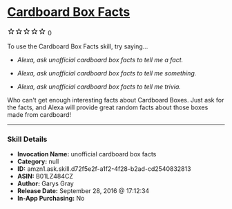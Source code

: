 # [Cardboard Box Facts](http://alexa.amazon.com/#skills/amzn1.ask.skill.d72f5e2f-a1f2-4f28-b2ad-cd2540832813)
![0 stars](../../images/ic_star_border_black_18dp_1x.png)![0 stars](../../images/ic_star_border_black_18dp_1x.png)![0 stars](../../images/ic_star_border_black_18dp_1x.png)![0 stars](../../images/ic_star_border_black_18dp_1x.png)![0 stars](../../images/ic_star_border_black_18dp_1x.png) 0

To use the Cardboard Box Facts skill, try saying...

* *Alexa, ask unofficial cardboard box facts to tell me a fact.*

* *Alexa, ask unofficial cardboard box facts to  tell me something.*

* *Alexa, ask unofficial  cardboard box facts to tell me trivia.*

Who can't get enough interesting facts about Cardboard Boxes. Just ask for the facts, and Alexa will provide great random facts about those boxes made from cardboard!

***

### Skill Details

* **Invocation Name:** unofficial cardboard box facts
* **Category:** null
* **ID:** amzn1.ask.skill.d72f5e2f-a1f2-4f28-b2ad-cd2540832813
* **ASIN:** B01LZ484CZ
* **Author:** Garys Gray
* **Release Date:** September 28, 2016 @ 17:12:34
* **In-App Purchasing:** No
